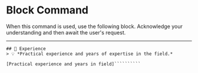 # Block Command

When this command is used, use the following block. Acknowledge your understanding and then await the user's request.

---

``````````
## 💼 Experience
> 💡 *Practical experience and years of expertise in the field.*

[Practical experience and years in field]``````````
